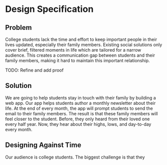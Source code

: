 # Design Specification

## Problem
College students lack the time and effort to keep important people in their lives updated, especially their family members. Existing social solutions only cover brief, filtered moments in life which are tailored for a narrow audience. This creates a communication gap between students and their family members, making it hard to maintain this important relationship.

TODO: Refine and add proof

## Solution
We are going to help students stay in touch with their family by building a web app. Our app helps students author a monthly newsletter about their life. At the end of every month, the app will prompt students to send the email to their family members. The result is that these family members will feel closer to the student. Before, they only heard from their loved one every half year. Now, they hear about their highs, lows, and day-to-day every month.

## Designing Against Time
Our audience is college students. The biggest challenge is that they 
